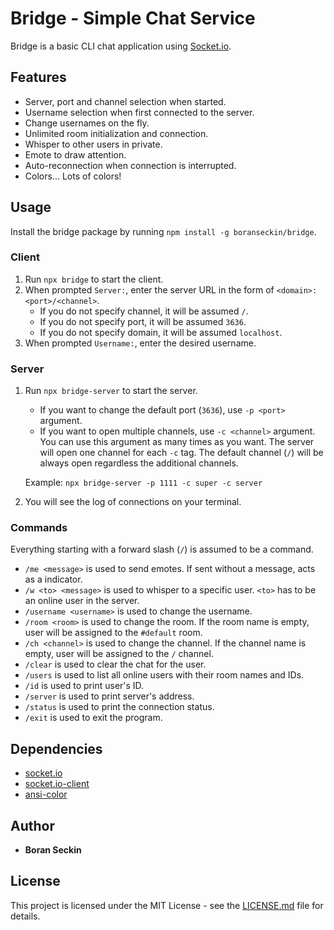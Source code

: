 # Bridge - Simple Chat Service

Bridge is a basic CLI chat application using [Socket.io](https://socket.io/).

## Features
- Server, port and channel selection when started.
- Username selection when first connected to the server.
- Change usernames on the fly.
- Unlimited room initialization and connection.
- Whisper to other users in private.
- Emote to draw attention.
- Auto-reconnection when connection is interrupted.
- Colors... Lots of colors!

## Usage
Install the bridge package by running `npm install -g boranseckin/bridge`.

### Client
1. Run `npx bridge` to start the client.
2. When prompted `Server:`, enter the server URL in the form of `<domain>:<port>/<channel>`.
    - If you do not specify channel, it will be assumed `/`.
    - If you do not specify port, it will be assumed `3636`.
    - If you do not specify domain, it will be assumed `localhost`.
3. When prompted `Username:`, enter the desired username.

### Server
1. Run `npx bridge-server` to start the server.
    - If you want to change the default port (`3636`), use `-p <port>` argument.
    - If you want to open multiple channels, use `-c <channel>` argument. You can use this argument as many times as you want.      The server will open one channel for each `-c` tag. The default channel (`/`) will be always open regardless the              additional channels.
    
    Example: `npx bridge-server -p 1111 -c super -c server`
2. You will see the log of connections on your terminal.

### Commands
Everything starting with a forward slash (`/`) is assumed to be a command.

- `/me <message>` is used to send emotes. If sent without a message, acts as a indicator.
- `/w <to> <message>` is used to whisper to a specific user. `<to>` has to be an online user in the server.
- `/username <username>` is used to change the username.
- `/room <room>` is used to change the room. If the room name is empty, user will be assigned to the `#default` room.
- `/ch <channel>` is used to change the channel. If the channel name is empty, user will be assigned to the `/` channel.
- `/clear` is used to clear the chat for the user.
- `/users` is used to list all online users with their room names and IDs.
- `/id` is used to print user's ID.
- `/server` is used to print server's address.
- `/status` is used to print the connection status.
- `/exit` is used to exit the program.

## Dependencies
- [socket.io](https://www.npmjs.com/package/socket.io)
- [socket.io-client](https://www.npmjs.com/package/socket.io-client)
- [ansi-color](https://www.npmjs.com/package/ansi-color)

## Author
- **Boran Seckin**

## License
This project is licensed under the MIT License - see the [LICENSE.md](LICENSE.md) file for details.
